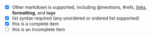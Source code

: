 - [x] Other markdown is supported, including @mentions, #refs, [links](), **formatting**, and <del>tags</del>
- [x] list syntax required (any unordered or ordered list supported)
- [x] this is a complete item
- [ ] this is an incomplete item
